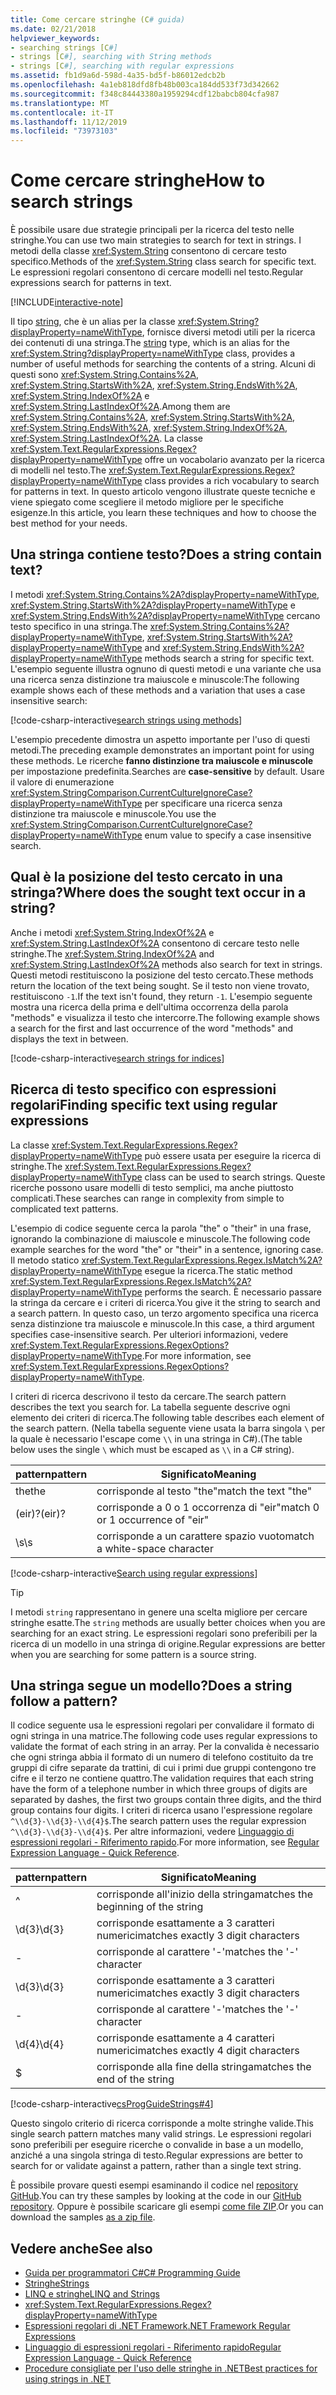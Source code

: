```yaml
---
title: Come cercare stringhe (C# guida)
ms.date: 02/21/2018
helpviewer_keywords:
- searching strings [C#]
- strings [C#], searching with String methods
- strings [C#], searching with regular expressions
ms.assetid: fb1d9a6d-598d-4a35-bd5f-b86012edcb2b
ms.openlocfilehash: 4a1eb818dfd8fb48b003ca184dd533f73d342662
ms.sourcegitcommit: f348c84443380a1959294cdf12babcb804cfa987
ms.translationtype: MT
ms.contentlocale: it-IT
ms.lasthandoff: 11/12/2019
ms.locfileid: "73973103"
---
```

# <a name="how-to-search-strings"></a><span data-ttu-id="f05eb-102">Come cercare stringhe</span><span class="sxs-lookup"><span data-stu-id="f05eb-102">How to search strings</span></span>

<span data-ttu-id="f05eb-103">È possibile usare due strategie principali per la ricerca del testo nelle stringhe.</span><span class="sxs-lookup"><span data-stu-id="f05eb-103">You can use two main strategies to search for text in strings.</span></span> <span data-ttu-id="f05eb-104">I metodi della classe <xref:System.String> consentono di cercare testo specifico.</span><span class="sxs-lookup"><span data-stu-id="f05eb-104">Methods of the <xref:System.String> class search for specific text.</span></span> <span data-ttu-id="f05eb-105">Le espressioni regolari consentono di cercare modelli nel testo.</span><span class="sxs-lookup"><span data-stu-id="f05eb-105">Regular expressions search for patterns in text.</span></span>

[!INCLUDE[interactive-note](~/includes/csharp-interactive-note.md)]

<span data-ttu-id="f05eb-106">Il tipo [string](../language-reference/builtin-types/reference-types.md#the-string-type), che è un alias per la classe <xref:System.String?displayProperty=nameWithType>, fornisce diversi metodi utili per la ricerca dei contenuti di una stringa.</span><span class="sxs-lookup"><span data-stu-id="f05eb-106">The [string](../language-reference/builtin-types/reference-types.md#the-string-type) type, which is an alias for the <xref:System.String?displayProperty=nameWithType> class, provides a number of useful methods for searching the contents of a string.</span></span> <span data-ttu-id="f05eb-107">Alcuni di questi sono <xref:System.String.Contains%2A>, <xref:System.String.StartsWith%2A>, <xref:System.String.EndsWith%2A>, <xref:System.String.IndexOf%2A> e <xref:System.String.LastIndexOf%2A>.</span><span class="sxs-lookup"><span data-stu-id="f05eb-107">Among them are <xref:System.String.Contains%2A>, <xref:System.String.StartsWith%2A>, <xref:System.String.EndsWith%2A>, <xref:System.String.IndexOf%2A>, <xref:System.String.LastIndexOf%2A>.</span></span> <span data-ttu-id="f05eb-108">La classe <xref:System.Text.RegularExpressions.Regex?displayProperty=nameWithType> offre un vocabolario avanzato per la ricerca di modelli nel testo.</span><span class="sxs-lookup"><span data-stu-id="f05eb-108">The <xref:System.Text.RegularExpressions.Regex?displayProperty=nameWithType> class provides a rich vocabulary to search for patterns in text.</span></span> <span data-ttu-id="f05eb-109">In questo articolo vengono illustrate queste tecniche e viene spiegato come scegliere il metodo migliore per le specifiche esigenze.</span><span class="sxs-lookup"><span data-stu-id="f05eb-109">In this article, you learn these techniques and how to choose the best method for your needs.</span></span>

## <a name="does-a-string-contain-text"></a><span data-ttu-id="f05eb-110">Una stringa contiene testo?</span><span class="sxs-lookup"><span data-stu-id="f05eb-110">Does a string contain text?</span></span>

<span data-ttu-id="f05eb-111">I metodi <xref:System.String.Contains%2A?displayProperty=nameWithType>, <xref:System.String.StartsWith%2A?displayProperty=nameWithType> e <xref:System.String.EndsWith%2A?displayProperty=nameWithType> cercano testo specifico in una stringa.</span><span class="sxs-lookup"><span data-stu-id="f05eb-111">The <xref:System.String.Contains%2A?displayProperty=nameWithType>, <xref:System.String.StartsWith%2A?displayProperty=nameWithType> and <xref:System.String.EndsWith%2A?displayProperty=nameWithType> methods search a string for specific text.</span></span> <span data-ttu-id="f05eb-112">L'esempio seguente illustra ognuno di questi metodi e una variante che usa una ricerca senza distinzione tra maiuscole e minuscole:</span><span class="sxs-lookup"><span data-stu-id="f05eb-112">The following example shows each of these methods and a variation that uses a case insensitive search:</span></span>

[!code-csharp-interactive[search strings using methods](../../../samples/snippets/csharp/how-to/strings/SearchStrings.cs#1)]

<span data-ttu-id="f05eb-113">L'esempio precedente dimostra un aspetto importante per l'uso di questi metodi.</span><span class="sxs-lookup"><span data-stu-id="f05eb-113">The preceding example demonstrates an important point for using these methods.</span></span> <span data-ttu-id="f05eb-114">Le ricerche **fanno distinzione tra maiuscole e minuscole** per impostazione predefinita.</span><span class="sxs-lookup"><span data-stu-id="f05eb-114">Searches are **case-sensitive** by default.</span></span> <span data-ttu-id="f05eb-115">Usare il valore di enumerazione <xref:System.StringComparison.CurrentCultureIgnoreCase?displayProperty=nameWithType> per specificare una ricerca senza distinzione tra maiuscole e minuscole.</span><span class="sxs-lookup"><span data-stu-id="f05eb-115">You use the <xref:System.StringComparison.CurrentCultureIgnoreCase?displayProperty=nameWithType> enum value to specify a case insensitive search.</span></span>

## <a name="where-does-the-sought-text-occur-in-a-string"></a><span data-ttu-id="f05eb-116">Qual è la posizione del testo cercato in una stringa?</span><span class="sxs-lookup"><span data-stu-id="f05eb-116">Where does the sought text occur in a string?</span></span>

<span data-ttu-id="f05eb-117">Anche i metodi <xref:System.String.IndexOf%2A> e <xref:System.String.LastIndexOf%2A> consentono di cercare testo nelle stringhe.</span><span class="sxs-lookup"><span data-stu-id="f05eb-117">The <xref:System.String.IndexOf%2A> and <xref:System.String.LastIndexOf%2A> methods also search for text in strings.</span></span> <span data-ttu-id="f05eb-118">Questi metodi restituiscono la posizione del testo cercato.</span><span class="sxs-lookup"><span data-stu-id="f05eb-118">These methods return the location of the text being sought.</span></span> <span data-ttu-id="f05eb-119">Se il testo non viene trovato, restituiscono `-1`.</span><span class="sxs-lookup"><span data-stu-id="f05eb-119">If the text isn't found, they return `-1`.</span></span> <span data-ttu-id="f05eb-120">L'esempio seguente mostra una ricerca della prima e dell'ultima occorrenza della parola "methods" e visualizza il testo che intercorre.</span><span class="sxs-lookup"><span data-stu-id="f05eb-120">The following example shows a search for the first and last occurrence of the word "methods" and displays the text in between.</span></span>
  
[!code-csharp-interactive[search strings for indices](../../../samples/snippets/csharp/how-to/strings/SearchStrings.cs#2)]

## <a name="finding-specific-text-using-regular-expressions"></a><span data-ttu-id="f05eb-121">Ricerca di testo specifico con espressioni regolari</span><span class="sxs-lookup"><span data-stu-id="f05eb-121">Finding specific text using regular expressions</span></span>

<span data-ttu-id="f05eb-122">La classe <xref:System.Text.RegularExpressions.Regex?displayProperty=nameWithType> può essere usata per eseguire la ricerca di stringhe.</span><span class="sxs-lookup"><span data-stu-id="f05eb-122">The <xref:System.Text.RegularExpressions.Regex?displayProperty=nameWithType> class can be used to search strings.</span></span> <span data-ttu-id="f05eb-123">Queste ricerche possono usare modelli di testo semplici, ma anche piuttosto complicati.</span><span class="sxs-lookup"><span data-stu-id="f05eb-123">These searches can range in complexity from simple to complicated text patterns.</span></span>

<span data-ttu-id="f05eb-124">L'esempio di codice seguente cerca la parola "the" o "their" in una frase, ignorando la combinazione di maiuscole e minuscole.</span><span class="sxs-lookup"><span data-stu-id="f05eb-124">The following code example searches for the word "the" or "their" in a sentence, ignoring case.</span></span> <span data-ttu-id="f05eb-125">Il metodo statico <xref:System.Text.RegularExpressions.Regex.IsMatch%2A?displayProperty=nameWithType> esegue la ricerca.</span><span class="sxs-lookup"><span data-stu-id="f05eb-125">The static method <xref:System.Text.RegularExpressions.Regex.IsMatch%2A?displayProperty=nameWithType> performs the search.</span></span> <span data-ttu-id="f05eb-126">È necessario passare la stringa da cercare e i criteri di ricerca.</span><span class="sxs-lookup"><span data-stu-id="f05eb-126">You give it the string to search and a search pattern.</span></span> <span data-ttu-id="f05eb-127">In questo caso, un terzo argomento specifica una ricerca senza distinzione tra maiuscole e minuscole.</span><span class="sxs-lookup"><span data-stu-id="f05eb-127">In this case, a third argument specifies case-insensitive search.</span></span> <span data-ttu-id="f05eb-128">Per ulteriori informazioni, vedere <xref:System.Text.RegularExpressions.RegexOptions?displayProperty=nameWithType>.</span><span class="sxs-lookup"><span data-stu-id="f05eb-128">For more information, see <xref:System.Text.RegularExpressions.RegexOptions?displayProperty=nameWithType>.</span></span>  

<span data-ttu-id="f05eb-129">I criteri di ricerca descrivono il testo da cercare.</span><span class="sxs-lookup"><span data-stu-id="f05eb-129">The search pattern describes the text you search for.</span></span> <span data-ttu-id="f05eb-130">La tabella seguente descrive ogni elemento dei criteri di ricerca.</span><span class="sxs-lookup"><span data-stu-id="f05eb-130">The following table describes each element of the search pattern.</span></span> <span data-ttu-id="f05eb-131">(Nella tabella seguente viene usata la barra singola `\` per la quale è necessario l'escape come `\\` in una stringa in C#).</span><span class="sxs-lookup"><span data-stu-id="f05eb-131">(The table below uses the single `\` which must be escaped as `\\` in a C# string).</span></span>

| <span data-ttu-id="f05eb-132">pattern</span><span class="sxs-lookup"><span data-stu-id="f05eb-132">pattern</span></span>  | <span data-ttu-id="f05eb-133">Significato</span><span class="sxs-lookup"><span data-stu-id="f05eb-133">Meaning</span></span>     |
| -------- |-------------|
| <span data-ttu-id="f05eb-134">the</span><span class="sxs-lookup"><span data-stu-id="f05eb-134">the</span></span>      | <span data-ttu-id="f05eb-135">corrisponde al testo "the"</span><span class="sxs-lookup"><span data-stu-id="f05eb-135">match the text "the"</span></span> |
| <span data-ttu-id="f05eb-136">(eir)?</span><span class="sxs-lookup"><span data-stu-id="f05eb-136">(eir)?</span></span>   | <span data-ttu-id="f05eb-137">corrisponde a 0 o 1 occorrenza di "eir"</span><span class="sxs-lookup"><span data-stu-id="f05eb-137">match 0 or 1 occurrence of "eir"</span></span> |
| <span data-ttu-id="f05eb-138">\s</span><span class="sxs-lookup"><span data-stu-id="f05eb-138">\s</span></span>       | <span data-ttu-id="f05eb-139">corrisponde a un carattere spazio vuoto</span><span class="sxs-lookup"><span data-stu-id="f05eb-139">match a white-space character</span></span>    |
  
[!code-csharp-interactive[Search using regular expressions](../../../samples/snippets/csharp/how-to/strings/SearchStrings.cs#3)]
  
> [!TIP]
> <span data-ttu-id="f05eb-140">I metodi `string` rappresentano in genere una scelta migliore per cercare stringhe esatte.</span><span class="sxs-lookup"><span data-stu-id="f05eb-140">The `string` methods are usually better choices when you are searching for an exact string.</span></span> <span data-ttu-id="f05eb-141">Le espressioni regolari sono preferibili per la ricerca di un modello in una stringa di origine.</span><span class="sxs-lookup"><span data-stu-id="f05eb-141">Regular expressions are better when you are searching for some pattern is a source string.</span></span>

## <a name="does-a-string-follow-a-pattern"></a><span data-ttu-id="f05eb-142">Una stringa segue un modello?</span><span class="sxs-lookup"><span data-stu-id="f05eb-142">Does a string follow a pattern?</span></span>

<span data-ttu-id="f05eb-143">Il codice seguente usa le espressioni regolari per convalidare il formato di ogni stringa in una matrice.</span><span class="sxs-lookup"><span data-stu-id="f05eb-143">The following code uses regular expressions to validate the format of each string in an array.</span></span> <span data-ttu-id="f05eb-144">Per la convalida è necessario che ogni stringa abbia il formato di un numero di telefono costituito da tre gruppi di cifre separate da trattini, di cui i primi due gruppi contengono tre cifre e il terzo ne contiene quattro.</span><span class="sxs-lookup"><span data-stu-id="f05eb-144">The validation requires that each string have the form of a telephone number in which three groups of digits are separated by dashes, the first two groups contain three digits, and the third group contains four digits.</span></span> <span data-ttu-id="f05eb-145">I criteri di ricerca usano l'espressione regolare `^\\d{3}-\\d{3}-\\d{4}$`.</span><span class="sxs-lookup"><span data-stu-id="f05eb-145">The search pattern uses the regular expression `^\\d{3}-\\d{3}-\\d{4}$`.</span></span> <span data-ttu-id="f05eb-146">Per altre informazioni, vedere [Linguaggio di espressioni regolari - Riferimento rapido](../../standard/base-types/regular-expression-language-quick-reference.md).</span><span class="sxs-lookup"><span data-stu-id="f05eb-146">For more information, see [Regular Expression Language - Quick Reference](../../standard/base-types/regular-expression-language-quick-reference.md).</span></span>

| <span data-ttu-id="f05eb-147">pattern</span><span class="sxs-lookup"><span data-stu-id="f05eb-147">pattern</span></span>  | <span data-ttu-id="f05eb-148">Significato</span><span class="sxs-lookup"><span data-stu-id="f05eb-148">Meaning</span></span>                             |
| -------- |-------------------------------------|
| ^        | <span data-ttu-id="f05eb-149">corrisponde all'inizio della stringa</span><span class="sxs-lookup"><span data-stu-id="f05eb-149">matches the beginning of the string</span></span> |
| <span data-ttu-id="f05eb-150">\d{3}</span><span class="sxs-lookup"><span data-stu-id="f05eb-150">\d{3}</span></span>    | <span data-ttu-id="f05eb-151">corrisponde esattamente a 3 caratteri numerici</span><span class="sxs-lookup"><span data-stu-id="f05eb-151">matches exactly 3 digit characters</span></span>  |
| -        | <span data-ttu-id="f05eb-152">corrisponde al carattere '-'</span><span class="sxs-lookup"><span data-stu-id="f05eb-152">matches the '-' character</span></span>           |
| <span data-ttu-id="f05eb-153">\d{3}</span><span class="sxs-lookup"><span data-stu-id="f05eb-153">\d{3}</span></span>    | <span data-ttu-id="f05eb-154">corrisponde esattamente a 3 caratteri numerici</span><span class="sxs-lookup"><span data-stu-id="f05eb-154">matches exactly 3 digit characters</span></span>  |
| -        | <span data-ttu-id="f05eb-155">corrisponde al carattere '-'</span><span class="sxs-lookup"><span data-stu-id="f05eb-155">matches the '-' character</span></span>           |
| <span data-ttu-id="f05eb-156">\d{4}</span><span class="sxs-lookup"><span data-stu-id="f05eb-156">\d{4}</span></span>    | <span data-ttu-id="f05eb-157">corrisponde esattamente a 4 caratteri numerici</span><span class="sxs-lookup"><span data-stu-id="f05eb-157">matches exactly 4 digit characters</span></span>  |
| $        | <span data-ttu-id="f05eb-158">corrisponde alla fine della stringa</span><span class="sxs-lookup"><span data-stu-id="f05eb-158">matches the end of the string</span></span>       |

[!code-csharp-interactive[csProgGuideStrings#4](../../../samples/snippets/csharp/how-to/strings/SearchStrings.cs#4)]

<span data-ttu-id="f05eb-159">Questo singolo criterio di ricerca corrisponde a molte stringhe valide.</span><span class="sxs-lookup"><span data-stu-id="f05eb-159">This single search pattern matches many valid strings.</span></span> <span data-ttu-id="f05eb-160">Le espressioni regolari sono preferibili per eseguire ricerche o convalide in base a un modello, anziché a una singola stringa di testo.</span><span class="sxs-lookup"><span data-stu-id="f05eb-160">Regular expressions are better to search for or validate against a pattern, rather than a single text string.</span></span>

<span data-ttu-id="f05eb-161">È possibile provare questi esempi esaminando il codice nel [repository GitHub](https://github.com/dotnet/samples/tree/master/snippets/csharp/how-to/strings).</span><span class="sxs-lookup"><span data-stu-id="f05eb-161">You can try these samples by looking at the code in our [GitHub repository](https://github.com/dotnet/samples/tree/master/snippets/csharp/how-to/strings).</span></span> <span data-ttu-id="f05eb-162">Oppure è possibile scaricare gli esempi [come file ZIP](https://github.com/dotnet/samples/raw/master/snippets/csharp/how-to/strings.zip).</span><span class="sxs-lookup"><span data-stu-id="f05eb-162">Or you can download the samples [as a zip file](https://github.com/dotnet/samples/raw/master/snippets/csharp/how-to/strings.zip).</span></span>

## <a name="see-also"></a><span data-ttu-id="f05eb-163">Vedere anche</span><span class="sxs-lookup"><span data-stu-id="f05eb-163">See also</span></span>

- [<span data-ttu-id="f05eb-164">Guida per programmatori C#</span><span class="sxs-lookup"><span data-stu-id="f05eb-164">C# Programming Guide</span></span>](../programming-guide/index.md)
- [<span data-ttu-id="f05eb-165">Stringhe</span><span class="sxs-lookup"><span data-stu-id="f05eb-165">Strings</span></span>](../programming-guide/strings/index.md)
- [<span data-ttu-id="f05eb-166">LINQ e stringhe</span><span class="sxs-lookup"><span data-stu-id="f05eb-166">LINQ and Strings</span></span>](../programming-guide/concepts/linq/linq-and-strings.md)
- <xref:System.Text.RegularExpressions.Regex?displayProperty=nameWithType>
- [<span data-ttu-id="f05eb-167">Espressioni regolari di .NET Framework</span><span class="sxs-lookup"><span data-stu-id="f05eb-167">.NET Framework Regular Expressions</span></span>](../../standard/base-types/regular-expressions.md)
- [<span data-ttu-id="f05eb-168">Linguaggio di espressioni regolari - Riferimento rapido</span><span class="sxs-lookup"><span data-stu-id="f05eb-168">Regular Expression Language - Quick Reference</span></span>](../../standard/base-types/regular-expression-language-quick-reference.md)
- [<span data-ttu-id="f05eb-169">Procedure consigliate per l'uso delle stringhe in .NET</span><span class="sxs-lookup"><span data-stu-id="f05eb-169">Best practices for using strings in .NET</span></span>](../../standard/base-types/best-practices-strings.md)
